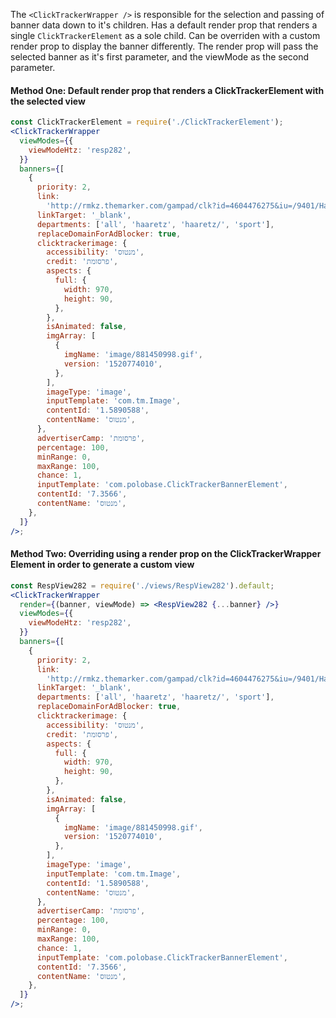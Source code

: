 The `<ClickTrackerWrapper />` is responsible for the selection and passing of banner data down to it's children.
Has a default render prop that renders a single `ClickTrackerElement` as a sole child.
Can be overriden with a custom render prop to display the banner differently.
The render prop will pass the selected banner as it's first parameter, and the viewMode
as the second parameter.

#### Method One: Default render prop that renders a ClickTrackerElement with the selected view

```jsx
const ClickTrackerElement = require('./ClickTrackerElement');
<ClickTrackerWrapper
  viewModes={{
    viewModeHtz: 'resp282',
  }}
  banners={[
    {
      priority: 2,
      link:
        'http://rmkz.themarker.com/gampad/clk?id=4604476275&iu=/9401/Haaretz.co.il.ClickTracker/Haaretz.co.il.ClickTracker.AdBlocker ',
      linkTarget: '_blank',
      departments: ['all', 'haaretz', 'haaretz/', 'sport'],
      replaceDomainForAdBlocker: true,
      clicktrackerimage: {
        accessibility: 'מנטוס',
        credit: 'פרסומת',
        aspects: {
          full: {
            width: 970,
            height: 90,
          },
        },
        isAnimated: false,
        imgArray: [
          {
            imgName: 'image/881450998.gif',
            version: '1520774010',
          },
        ],
        imageType: 'image',
        inputTemplate: 'com.tm.Image',
        contentId: '1.5890588',
        contentName: 'מנטוס',
      },
      advertiserCamp: 'פרסומת',
      percentage: 100,
      minRange: 0,
      maxRange: 100,
      chance: 1,
      inputTemplate: 'com.polobase.ClickTrackerBannerElement',
      contentId: '7.3566',
      contentName: 'מנטוס',
    },
  ]}
/>;
```

#### Method Two: Overriding using a render prop on the ClickTrackerWrapper Element in order to generate a custom view

```jsx
const RespView282 = require('./views/RespView282').default;
<ClickTrackerWrapper
  render={(banner, viewMode) => <RespView282 {...banner} />}
  viewModes={{
    viewModeHtz: 'resp282',
  }}
  banners={[
    {
      priority: 2,
      link:
        'http://rmkz.themarker.com/gampad/clk?id=4604476275&iu=/9401/Haaretz.co.il.ClickTracker/Haaretz.co.il.ClickTracker.AdBlocker ',
      linkTarget: '_blank',
      departments: ['all', 'haaretz', 'haaretz/', 'sport'],
      replaceDomainForAdBlocker: true,
      clicktrackerimage: {
        accessibility: 'מנטוס',
        credit: 'פרסומת',
        aspects: {
          full: {
            width: 970,
            height: 90,
          },
        },
        isAnimated: false,
        imgArray: [
          {
            imgName: 'image/881450998.gif',
            version: '1520774010',
          },
        ],
        imageType: 'image',
        inputTemplate: 'com.tm.Image',
        contentId: '1.5890588',
        contentName: 'מנטוס',
      },
      advertiserCamp: 'פרסומת',
      percentage: 100,
      minRange: 0,
      maxRange: 100,
      chance: 1,
      inputTemplate: 'com.polobase.ClickTrackerBannerElement',
      contentId: '7.3566',
      contentName: 'מנטוס',
    },
  ]}
/>;
```
